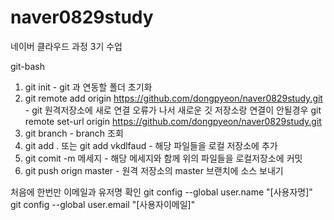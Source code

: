 # naver0829study
네이버 클라우드 과정 3기 수업


git-bash

1. git init - git 과 연동할 폴더 초기화
2. git remote add origin https://github.com/dongpyeon/naver0829study.git   - git 원격저장소에 새로 연결
   오류가 나서 새로운 깃 저장소랑 연결이 안될경우
   git remote set-url origin https://github.com/dongpyeon/naver0829study.git
4. git branch - branch 조회
5. git add . 또는 git add vkdlfaud - 해당 파일들을 로컬 저장소에 추가
6. git comit -m 메세지 - 해당 메세지와 함께 위의 파일들을 로컬저장소에 커밋
7. git push orign master - 원격 저장소의 master 브랜치에 소스 보내기


 처음에 한번만 이메일과 유저명 확인
 git config --global user.name "[사용자명]"
 git config --global user.email "[사용자이메일]"
 
